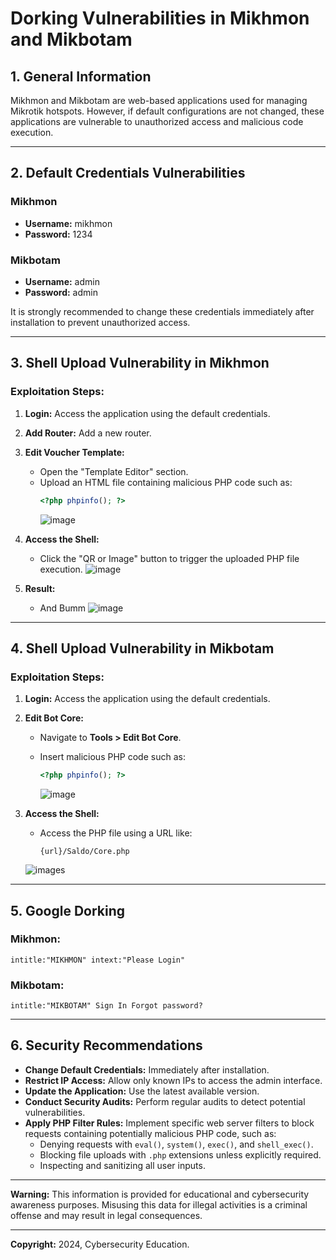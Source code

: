 # Dorking Vulnerabilities in Mikhmon and Mikbotam

## **1. General Information**
Mikhmon and Mikbotam are web-based applications used for managing Mikrotik hotspots. However, if default configurations are not changed, these applications are vulnerable to unauthorized access and malicious code execution.

---

## **2. Default Credentials Vulnerabilities**
### Mikhmon
- **Username:** mikhmon  
- **Password:** 1234  

### Mikbotam
- **Username:** admin  
- **Password:** admin  

It is strongly recommended to change these credentials immediately after installation to prevent unauthorized access.

---

## **3. Shell Upload Vulnerability in Mikhmon**
### **Exploitation Steps:**
1. **Login:** Access the application using the default credentials.
2. **Add Router:** Add a new router.
3. **Edit Voucher Template:**
   - Open the "Template Editor" section.
   - Upload an HTML file containing malicious PHP code such as:
     ```php
     <?php phpinfo(); ?>
     ```
     ![image](https://github.com/user-attachments/assets/25b3823c-0703-4a21-a7a4-45c1e0c35897)



4. **Access the Shell:**
   - Click the "QR or Image" button to trigger the uploaded PHP file execution.
      ![image](https://github.com/user-attachments/assets/ae398b05-b193-41dc-804c-ca952b93d8ef)

5. **Result:**
   - And Bumm
     ![image](https://github.com/user-attachments/assets/42968a69-239f-49e0-b243-5eba2ea38ea6)

---

## **4. Shell Upload Vulnerability in Mikbotam**
### **Exploitation Steps:**
1. **Login:** Access the application using the default credentials.
2. **Edit Bot Core:**
   - Navigate to **Tools > Edit Bot Core**.
   - Insert malicious PHP code such as:
     ```php
     <?php phpinfo(); ?>
     ```
     
     ![image](https://github.com/user-attachments/assets/8a0df024-896c-4d3c-be1a-04f2758cf30a)

3. **Access the Shell:**
   - Access the PHP file using a URL like:
     ```
     {url}/Saldo/Core.php
     ```
    
    ![images](https://github.com/user-attachments/assets/b1b87686-7870-4214-b5ca-9987e4a0c842)

---

## **5. Google Dorking**
### **Mikhmon:**
```
intitle:"MIKHMON" intext:"Please Login"
```

### **Mikbotam:**
```
intitle:"MIKBOTAM" Sign In Forgot password?
```

---

## **6. Security Recommendations**
- **Change Default Credentials:** Immediately after installation.
- **Restrict IP Access:** Allow only known IPs to access the admin interface.
- **Update the Application:** Use the latest available version.
- **Conduct Security Audits:** Perform regular audits to detect potential vulnerabilities.
- **Apply PHP Filter Rules:** Implement specific web server filters to block requests containing potentially malicious PHP code, such as:
  - Denying requests with `eval()`, `system()`, `exec()`, and `shell_exec()`.
  - Blocking file uploads with `.php` extensions unless explicitly required.
  - Inspecting and sanitizing all user inputs.

---

**Warning:** This information is provided for educational and cybersecurity awareness purposes. Misusing this data for illegal activities is a criminal offense and may result in legal consequences.

---

**Copyright:** 2024, Cybersecurity Education.

